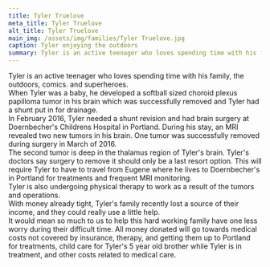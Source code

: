 ```yaml
---
title: Tyler Truelove
meta_title: Tyler Truelove
alt_title: Tyler Truelove
main_img: /assets/img/families/Tyler Truelove.jpg
caption: Tyler enjoying the outdoors
summary: Tyler is an active teenager who loves spending time with his family, the outdoors, comics. and superheroes. 
---
```

<p style="margin: 0px;">Tyler is an active teenager who loves
spending time with his family, the outdoors, comics. and superheroes. <br>
When Tyler was a baby, he developed a softball
sized choroid plexus papilloma tumor in his brain which was successfully
removed and Tyler had a shunt put in for drainage. <br>
In February 2016, Tyler needed a shunt revision
and had brain surgery at Doernbecher's Childrens Hospital in Portland. During
his stay, an MRI revealed two new tumors in his brain. One tumor was
successfully removed during surgery in March of 2016.<br>
 The second tumor is deep in the thalamus
region of Tyler's brain.  Tyler's doctors say surgery to remove it should
only be a last resort option.  This will require Tyler to have to travel
from Eugene where he lives to Doernbecher's in Portland for treatments and
frequent MRI monitoring. <br>
Tyler is also undergoing physical therapy to
work as a result of the tumors and operations. <br>
With money already tight, Tyler's family
recently lost a source of their income, and they could really use a little
help.<br>
It would mean so much to us to help this hard
working family have one less worry during their difficult time.  All money
donated will go towards medical costs not covered by insurance, therapy, and
getting them up to Portland for treatments, child care for Tyler's 5 year old
brother while Tyler is in treatment, and other costs related to medical
care.</p>